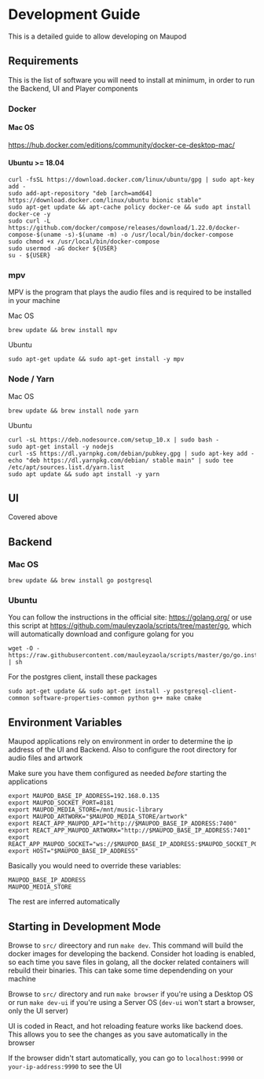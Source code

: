 # Development Guide

This is a detailed guide to allow developing on Maupod

## Requirements

This is the list of software you will need to install at minimum, in order to run the Backend, UI and Player components

### Docker

#### Mac OS

https://hub.docker.com/editions/community/docker-ce-desktop-mac/

#### Ubuntu >= 18.04

```
curl -fsSL https://download.docker.com/linux/ubuntu/gpg | sudo apt-key add -
sudo add-apt-repository "deb [arch=amd64] https://download.docker.com/linux/ubuntu bionic stable"
sudo apt-get update && apt-cache policy docker-ce && sudo apt install docker-ce -y
sudo curl -L https://github.com/docker/compose/releases/download/1.22.0/docker-compose-$(uname -s)-$(uname -m) -o /usr/local/bin/docker-compose
sudo chmod +x /usr/local/bin/docker-compose
sudo usermod -aG docker ${USER}
su - ${USER}
```

### mpv

MPV is the program that plays the audio files and is required to be installed in your machine

Mac OS

```
brew update && brew install mpv
```

Ubuntu

```
sudo apt-get update && sudo apt-get install -y mpv
```

### Node / Yarn

Mac OS

```
brew update && brew install node yarn
```

Ubuntu

```
curl -sL https://deb.nodesource.com/setup_10.x | sudo bash -
sudo apt-get install -y nodejs
curl -sS https://dl.yarnpkg.com/debian/pubkey.gpg | sudo apt-key add -
echo "deb https://dl.yarnpkg.com/debian/ stable main" | sudo tee /etc/apt/sources.list.d/yarn.list
sudo apt update && sudo apt install -y yarn
```

## UI

Covered above

## Backend

### Mac OS

```
brew update && brew install go postgresql
```

### Ubuntu

You can follow the instructions in the official site: https://golang.org/
or use this script at https://github.com/mauleyzaola/scripts/tree/master/go, which will
automatically download and configure golang for you

```
wget -O - https://raw.githubusercontent.com/mauleyzaola/scripts/master/go/go.install.sh | sh
```

For the postgres client, install these packages

```
sudo apt-get update && sudo apt-get install -y postgresql-client-common software-properties-common python g++ make cmake
```

## Environment Variables

Maupod applications rely on environment in order to determine the ip address of the UI and Backend. Also to configure the root directory
for audio files and artwork

Make sure you have them configured as needed *before* starting the applications

```
export MAUPOD_BASE_IP_ADDRESS=192.168.0.135
export MAUPOD_SOCKET_PORT=8181
export MAUPOD_MEDIA_STORE=/mnt/music-library
export MAUPOD_ARTWORK="$MAUPOD_MEDIA_STORE/artwork"
export REACT_APP_MAUPOD_API="http://$MAUPOD_BASE_IP_ADDRESS:7400"
export REACT_APP_MAUPOD_ARTWORK="http://$MAUPOD_BASE_IP_ADDRESS:7401"
export REACT_APP_MAUPOD_SOCKET="ws://$MAUPOD_BASE_IP_ADDRESS:$MAUPOD_SOCKET_PORT"
export HOST="$MAUPOD_BASE_IP_ADDRESS"
```

Basically you would need to override these variables:
```
MAUPOD_BASE_IP_ADDRESS
MAUPOD_MEDIA_STORE
```

The rest are inferred automatically

## Starting in Development Mode

Browse to `src/` direectory and run `make dev`. This command will build the docker images for developing the backend. Consider hot loading is
enabled, so each time you save files in golang, all the docker related containers will rebuild their binaries. This can take some time dependending on your machine

Browse to `src/` directory and run `make browser` if you're using a Desktop OS or run `make dev-ui` if you're using a Server OS (`dev-ui` won't start a browser, only the UI server)

UI is coded in React, and hot reloading feature works like backend does. This allows you to see the changes as you save automatically in the browser

If the browser didn't start automatically, you can go to `localhost:9990` or `your-ip-address:9990` to see the UI